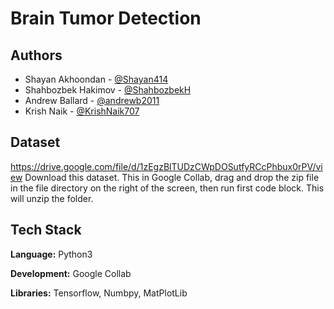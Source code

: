 
# Brain Tumor Detection




## Authors

- Shayan Akhoondan - [@Shayan414](https://www.github.com/Shayan414)
- Shahbozbek Hakimov - [@ShahbozbekH](https://www.github.com/ShahbozbekH)
- Andrew Ballard - [@andrewb2011](https://www.github.com/andrewb2011)
- Krish Naik - [@KrishNaik707](https://www.github.com/KrishNaik707)



## Dataset

https://drive.google.com/file/d/1zEgzBlTUDzCWpDOSutfyRCcPhbux0rPV/view
Download this dataset. This in Google Collab, drag and drop the zip file in the file directory on the right of the screen, then run first code block.
This will unzip the folder.
## Tech Stack

**Language:** Python3

**Development:** Google Collab

**Libraries:** Tensorflow, Numbpy, MatPlotLib

